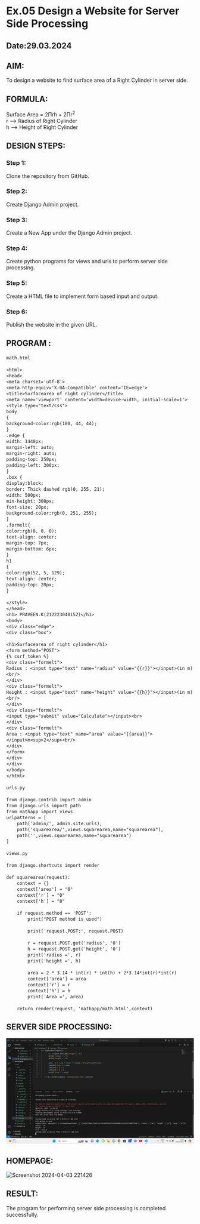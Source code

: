 # Ex.05 Design a Website for Server Side Processing
## Date:29.03.2024

## AIM:
To design a website to find surface area of a Right Cylinder in server side.

## FORMULA:
Surface Area = 2Πrh + 2Πr<sup>2</sup>
<br>r --> Radius of Right Cylinder
<br>h --> Height of Right Cylinder

## DESIGN STEPS:

### Step 1:
Clone the repository from GitHub.

### Step 2:
Create Django Admin project.

### Step 3:
Create a New App under the Django Admin project.

### Step 4:
Create python programs for views and urls to perform server side processing.

### Step 5:
Create a HTML file to implement form based input and output.

### Step 6:
Publish the website in the given URL.

## PROGRAM :
```
math.html

<html>
<head>
<meta charset='utf-8'>
<meta http-equiv='X-UA-Compatible' content='IE=edge'>
<title>Surfacearea of right cylinder</title>
<meta name='viewport' content='width=device-width, initial-scale=1'>
<style type="text/css">
body 
{
background-color:rgb(180, 44, 44);
}
.edge {
width: 1440px;
margin-left: auto;
margin-right: auto;
padding-top: 250px;
padding-left: 300px;
}
.box {
display:block;
border: Thick dashed rgb(0, 255, 21);
width: 500px;
min-height: 300px;
font-size: 20px;
background-color:rgb(0, 251, 255);
}
.formelt{
color:rgb(0, 0, 0);
text-align: center;
margin-top: 7px;
margin-bottom: 6px;
}
h1
{
color:rgb(52, 5, 129);
text-align: center;
padding-top: 20px;
}

</style>
</head>
<h1> PRAVEEN.K(212223040152)</h1>
<body>
<div class="edge">
<div class="box">

<h1>Surfacearea of right cylinder</h1>
<form method="POST">
{% csrf_token %}
<div class="formelt">
Radius : <input type="text" name="radius" value="{{r}}"></input>(in m)<br/>
</div>
<div class="formelt">
Height : <input type="text" name="height" value="{{h}}"></input>(in m)<br/>
</div>
<div class="formelt">
<input type="submit" value="Calculate"></input><br>
</div>
<div class="formelt">
Area : <input type="text" name="area" value="{{area}}"></input>m<sup>2</sup><br/>
</div>
</form>
</div>
</div>
</body>
</html>

urls.py

from django.contrib import admin
from django.urls import path
from mathapp import views
urlpatterns = [
    path('admin/', admin.site.urls),
    path('squarearea/',views.squarearea,name="squarearea"),
    path('',views.squarearea,name="squarearea")
]

views.py

from django.shortcuts import render

def squarearea(request):
    context = {}
    context['area'] = "0"
    context['r'] = "0"
    context['h'] = "0"
    
    if request.method == 'POST':
        print("POST method is used")
        
        print('request.POST:', request.POST)
        
        r = request.POST.get('radius', '0') 
        h = request.POST.get('height', '0') 
        print('radius =', r)
        print('height =', h)
        
        area = 2 * 3.14 * int(r) * int(h) + 2*3.14*int(r)*int(r)
        context['area'] = area
        context['r'] = r
        context['h'] = h
        print('Area =', area)
    
    return render(request, 'mathapp/math.html',context)

```
## SERVER SIDE PROCESSING:
![alt text](<Screenshot 2024-04-02 122912.png>)

## HOMEPAGE:
![Screenshot 2024-04-03 221426](https://github.com/praveen2p/MathServer/assets/151658061/656d09ee-eafb-43fb-b167-d75b9191b789)


## RESULT:
The program for performing server side processing is completed successfully.
